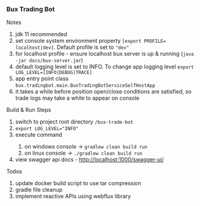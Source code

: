 <h3>Bux Trading Bot</h3>

<p>Notes</p>
<ol>
    <li>jdk 11 recommended </li>
    <li>set console system environment property <code>[export PROFILE= localhost|dev]</code>. Default profile is set to <code>"dev"</code></li>
    <li>for localhost profile - ensure localhost bux server is up & running (<code>java -jar docs/bux-server.jar</code>)</li>
    <li>default logging level is set to INFO. To change app logging level <code>export LOG_LEVEL=[INFO|DEBUG|TRACE]</code></li>
    <li>app entry point class <code>bux.tradingbot.main.BuxTradingBotServiceSelfHostApp</code></li>
    <li>it takes a while before position open/close conditions are satisfied, so trade logs may take a while to appear on console</li>
</ol>

<p>Build & Run Steps</p>
<ol>
    <li>switch to project root directory <code>/bux-trade-bot</code></li>
    <li><code>export LOG_LEVEL="INFO"</code></li>
    <li>execute command </li>
        <ol>
            <li>on windows console -> <code>gradlew clean build run</code></li>
            <li>on linux console -> <code>./gradlew clean build run</code></li>
        </ol>
    <li> view swagger api docs - <a href="http://localhost:1000/swagger-ui/">http://localhost:1000/swagger-ui/</a></li>
</ol>

<p>Todos</p>
<ol>
    <li>update docker build script to use tar compression</li>
    <li>gradle file cleanup</li>
    <li>implement reactive APIs using webflux library</li>
</ol>